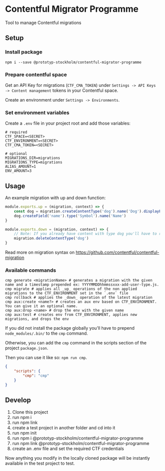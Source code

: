 # Contentful Migrator Programme

Tool to manage Contentful migrations

## Setup

### Install package

```shell script
npm i --save @prototyp-stockholm/contentful-migrator-programme
```

### Prepare contentful space

Get an API Key for migrations (`CTF_CMA_TOKEN`) under `Settings -> API Keys -> Content management` tokens in your Contentful space.

Create an environment under `Settings -> Environments`.

### Set environment variables

Create a `.env` file in your project root and add those variables:

```dotenv
# required
CTF_SPACE=<SECRET>
CTF_ENVIRONMENT=<SECRET>
CTF_CMA_TOKEN=<SECRET>

# optional
MIGRATIONS_DIR=migrations
MIGRATIONS_TYPE=migrations
ALIAS_AMOUNT=1
ENV_AMOUNT=3
```

## Usage

An example migration with up and down function:

```javascript
module.exports.up = (migration, context) => {
    const dog = migration.createContentType('dog').name('Dog').displayField('name')
    dog.createField('name').type('Symbol').name('Name')
}

module.exports.down = (migration, context) => {
    // Note: If you already have content with type dog you'll have to remove that content before removing the dog type
    migration.deleteContentType('dog')
}
```

Read more on migration syntax on https://github.com/contentful/contentful-migration

### Available commands

```shell script
cmp generate <migrationName> # generates a migration with the given name and a timestamp prepended ex: YYYYMMDDhhmmssxxx-add-user-type.js.
cmp migrate # applies all _up_ operations of the non applied migrations to the CTF_ENVIRONMENT set in the `.env` file
cmp rollback # applies the _down_ operation of the latest migration
cmp aux:create <name?> # creates an aux env based on CTF_ENVIRONMENT. You can give it an optional name.
cmp aux:drop <name> # drop the env with the given name
cmp aux:test # creates env from CTF_ENVIRONMENT, applies new migrations, and drops the env
```

If you did not install the package globally you'll have to prepend `node_modules/.bin/` to the `cmp` command.

Otherwise, you can add the `cmp` command in the scripts section of the project `package.json`.

Then you can use it like so: `npm run cmp`.

```json
{
    "scripts": {
        "cmp": "cmp"
    }
}
```

## Develop

1. Clone this project
2. run npm i
3. run npm link
4. create a test project in another folder and cd into it
5. run npm init
6. run npm i @prototyp-stockholm/contentful-migrator-programme
7. run npm link @prototyp-stockholm/contentful-migrator-programme
8. create an .env file and set the required CTF credentials

Now anything you modify in the locally cloned package will be instantly available in the test project to test.
